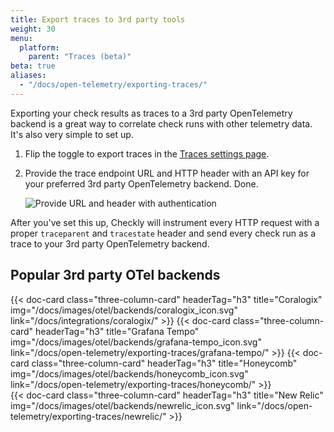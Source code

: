 ```yaml
---
title: Export traces to 3rd party tools
weight: 30
menu:
  platform:
    parent: "Traces (beta)"
beta: true
aliases:
  - "/docs/open-telemetry/exporting-traces/"
---
```


Exporting your check results as traces to a 3rd party OpenTelemetry backend is a great way to correlate check runs with other
telemetry data. It's also very simple to set up.
<!--more-->
   
1. Flip the toggle to export traces in the [Traces settings page](https://app.checklyhq.com/settings/account/traces).
   
2. Provide the trace endpoint URL and HTTP header with an API key for your preferred 3rd party OpenTelemetry
   backend. Done.

   ![Provide URL and header with authentication](/docs/images/otel/otel_export_traces_settings.png)

After you've set this up, Checkly will instrument every HTTP request with a proper `traceparent` and `tracestate` header
and send every check run as a trace to your 3rd party OpenTelemetry backend.

## Popular 3rd party OTel backends

<div class="cards-list">
{{< doc-card
	class="three-column-card"
	headerTag="h3"
	title="Coralogix"
	img="/docs/images/otel/backends/coralogix_icon.svg"
	link="/docs/integrations/coralogix/"
>}}
{{< doc-card
	class="three-column-card"
	headerTag="h3"
	title="Grafana Tempo"
	img="/docs/images/otel/backends/grafana-tempo_icon.svg"
	link="/docs/open-telemetry/exporting-traces/grafana-tempo/"
>}}
{{< doc-card
	class="three-column-card"
	headerTag="h3"
	title="Honeycomb"
	img="/docs/images/otel/backends/honeycomb_icon.svg"
	link="/docs/open-telemetry/exporting-traces/honeycomb/"
>}}
</div>
<div class="cards-list">
{{< doc-card
	class="three-column-card"
	headerTag="h3"
	title="New Relic"
	img="/docs/images/otel/backends/newrelic_icon.svg"
	link="/docs/open-telemetry/exporting-traces/newrelic/"
>}}
</div>
